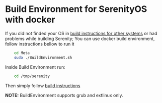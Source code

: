 # Build Environment for SerenityOS with docker

If you did not finded your OS in [build instructions for other systems](BuildInstructionsOther.md) or had problems while building Serenity;
You can use docker build environment, follow instructions bellow to run it

```sh
    cd Meta
    sudo ./BuildEnvironment.sh
```

Inside Build Environment run:
```sh
    cd /tmp/serenity
```

Then simply follow [build instructions](BuildInstructions.md#build)

**NOTE:** BuildEnvironment supports grub and extlinux only.